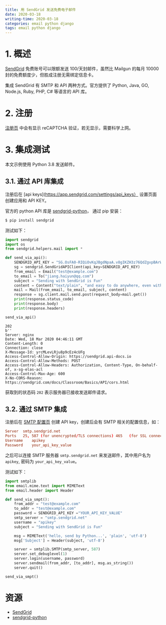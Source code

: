```yaml
---
title: 用 SendGrid 发送免费电子邮件
date: 2020-03-18
writing-time: 2020-03-18
categories: email python django
tags: email python django
---
```


# 1. 概述

[SendGrid](https://sendgrid.com/pricing/) 免费账号可以限额发送 100/天封邮件，虽然比 Mailgun 的每月 10000 封的免费额度少，但胜成注册无需绑定信息卡。

集成 SendGrid 有 SMTP 和 API 两种方式。官方提供了 Python, Java, GO, Node.js, Ruby, PHP, C# 等语言的 API 库。

# 2. 注册

[注册页](https://signup.sendgrid.com/) 中会有显示 reCAPTCHA 验证，若无显示，需要科学上网。

# 3. 集成测试

本文示例使用 Python 3.8 发送邮件。

## 3.1. 通过 API 库集成

注册后在 [api keys](https://app.sendgrid.com/settings/api_keys） 设置页面创建应用和 API KEY。

官方的 python API 库是 [sendgrid-python](https://github.com/sendgrid/sendgrid-python)， 通过 pip 安装：

```bash
$ pip install sendgrid
```

测试如下：

```python
import sendgrid
import os
from sendgrid.helpers.mail import *

def send_via_api():
    SENDGRID_API_KEY = "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"
    sg = sendgrid.SendGridAPIClient(api_key=SENDGRID_API_KEY)
    from_email = Email("test@example.com")
    to_email = To("jiang.haiyun@qq.com")
    subject = "Sending with SendGrid is Fun"
    content = Content("text/plain", "and easy to do anywhere, even with Python")
    mail = Mail(from_email, to_email, subject, content)
    response = sg.client.mail.send.post(request_body=mail.get())
    print(response.status_code)
    print(response.body)
    print(response.headers)

send_via_api()
```

```
202
b''
Server: nginx
Date: Wed, 18 Mar 2020 04:46:11 GMT
Content-Length: 0
Connection: close
X-Message-Id: yrcMLevLRju8p9cEz4cUFg
Access-Control-Allow-Origin: https://sendgrid.api-docs.io
Access-Control-Allow-Methods: POST
Access-Control-Allow-Headers: Authorization, Content-Type, On-behalf-of, x-sg-elas-acl
Access-Control-Max-Age: 600
X-No-CORS-Reason: https://sendgrid.com/docs/Classroom/Basics/API/cors.html
```

获取到的状态码 `202` 表示服务器已接收发送邮件请求。


## 3.2. 通过 SMTP 集成

注册后在 [SMTP 配置页](https://app.sendgrid.com/guide/integrate/langs/smtp) 创建 API key，创建后会有 SMTP 相关的配置信息，如：

```conf
Server	smtp.sendgrid.net
Ports	25, 587	(for unencrypted/TLS connections) 465	(for SSL connections)
Username	apikey
Password	your_api_key_value
```

之后可以连接 SMTP 服务器 `smtp.sendgrid.net` 来发送邮件，其中用户名为 `apikey`, 密码为 `your_api_key_value`。

测试如下：

```python
import smtplib
from email.mime.text import MIMEText
from email.header import Header

def send_via_smpt():
    from_addr = "test@example.com"
    to_addr = "test@example.com"
    password = SENDGRID_API_KEY ="YOUR_API_KEY_VALUE"
    smtp_server = "smtp.sendgrid.net"
    username = "apikey"
    subject = "Sending with SendGrid is Fun"

    msg = MIMEText('hello, send by Python...', 'plain', 'utf-8')
    msg['Subject'] = Header(subject, 'utf-8')

    server = smtplib.SMTP(smtp_server, 587)
    server.set_debuglevel(1)
    server.login(username, password)
    server.sendmail(from_addr, [to_addr], msg.as_string())
    server.quit()

send_via_smpt()
```

# 资源

+ [SendGrid](https://sendgrid.com)
+ [sendgrid-python](https://github.com/sendgrid/sendgrid-python)
